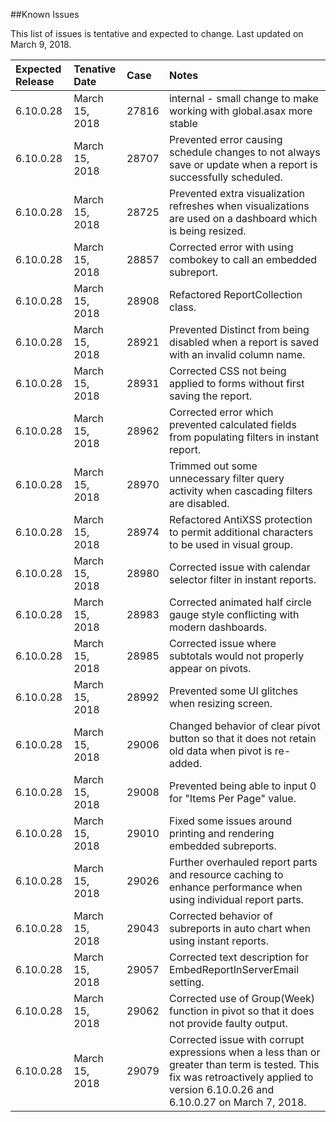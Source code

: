 <!---##View Known Issues Report-->

<!---Click the link below and select "Login" to see the updated Known Issues Report. -->

<!---[Known Issues Report](http://fogbugz.izenda.us/reporting/reportviewer.aspx?rn=Tracking_DO_NOT_EDIT\\KIL\\KnownIssues)-->
##Known Issues

This list of issues is tentative and expected to change. Last updated on March 9, 2018.

|Expected Release|Tenative Date|Case|Notes|
|:----|:-----------|:----------------|:---------------|
|6.10.0.28|March 15, 2018|27816|internal - small change to make working with global.asax more stable|
|6.10.0.28|March 15, 2018|28707|Prevented error causing schedule changes to not always save or update when a report is successfully scheduled.|
|6.10.0.28|March 15, 2018|28725|Prevented extra visualization refreshes when visualizations are used on a dashboard which is being resized.|
|6.10.0.28|March 15, 2018|28857|Corrected error with using combokey to call an embedded subreport.|
|6.10.0.28|March 15, 2018|28908|Refactored ReportCollection class.|
|6.10.0.28|March 15, 2018|28921|Prevented Distinct from being disabled when a report is saved with an invalid column name.|
|6.10.0.28|March 15, 2018|28931|Corrected CSS not being applied to forms without first saving the report.|
|6.10.0.28|March 15, 2018|28962|Corrected error which prevented calculated fields from populating filters in instant report.|
|6.10.0.28|March 15, 2018|28970|Trimmed out some unnecessary filter query activity when cascading filters are disabled.|
|6.10.0.28|March 15, 2018|28974|Refactored AntiXSS protection to permit additional characters to be used in visual group.|
|6.10.0.28|March 15, 2018|28980|Corrected issue with calendar selector filter in instant reports.|
|6.10.0.28|March 15, 2018|28983|Corrected animated half circle gauge style conflicting with modern dashboards.|
|6.10.0.28|March 15, 2018|28985|Corrected issue where subtotals would not properly appear on pivots.|
|6.10.0.28|March 15, 2018|28992|Prevented some UI glitches when resizing screen.|
|6.10.0.28|March 15, 2018|29006|Changed behavior of clear pivot button so that it does not retain old data when pivot is re-added.|
|6.10.0.28|March 15, 2018|29008|Prevented being able to input 0 for "Items Per Page" value.|
|6.10.0.28|March 15, 2018|29010|Fixed some issues around printing and rendering embedded subreports.|
|6.10.0.28|March 15, 2018|29026|Further overhauled report parts and resource caching to enhance performance when using individual report parts.|
|6.10.0.28|March 15, 2018|29043|Corrected behavior of subreports in auto chart when using instant reports.|
|6.10.0.28|March 15, 2018|29057|Corrected text description for EmbedReportInServerEmail setting.|
|6.10.0.28|March 15, 2018|29062|Corrected use of Group(Week) function in pivot so that it does not provide faulty output.|
|6.10.0.28|March 15, 2018|29079|Corrected issue with corrupt expressions when a less than or greater than term is tested. This fix was retroactively applied to version 6.10.0.26 and 6.10.0.27 on March 7, 2018.|










